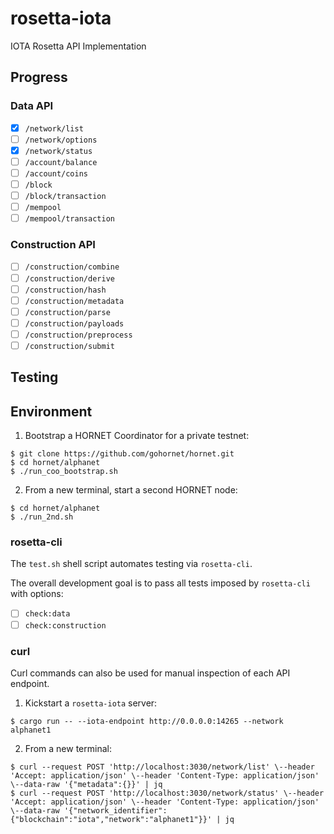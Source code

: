 # rosetta-iota
IOTA Rosetta API Implementation

## Progress

### Data API

- [x] `/network/list`
- [ ] `/network/options`
- [x] `/network/status`
- [ ] `/account/balance`
- [ ] `/account/coins`
- [ ] `/block`
- [ ] `/block/transaction`
- [ ] `/mempool`
- [ ] `/mempool/transaction`

### Construction API

- [ ] `/construction/combine`
- [ ] `/construction/derive`
- [ ] `/construction/hash`
- [ ] `/construction/metadata`
- [ ] `/construction/parse`
- [ ] `/construction/payloads`
- [ ] `/construction/preprocess`
- [ ] `/construction/submit`

## Testing

## Environment

1. Bootstrap a HORNET Coordinator for a private testnet:
```
$ git clone https://github.com/gohornet/hornet.git
$ cd hornet/alphanet
$ ./run_coo_bootstrap.sh
``` 

2. From a new terminal, start a second HORNET node:
```
$ cd hornet/alphanet
$ ./run_2nd.sh
```

### rosetta-cli

The `test.sh` shell script automates testing via `rosetta-cli`.

The overall development goal is to pass all tests imposed by `rosetta-cli` with options:
- [ ] `check:data`
- [ ] `check:construction`

### curl

Curl commands can also be used for manual inspection of each API endpoint.

1. Kickstart a `rosetta-iota` server:
```
$ cargo run -- --iota-endpoint http://0.0.0.0:14265 --network alphanet1
```

2. From a new terminal:
```
$ curl --request POST 'http://localhost:3030/network/list' \--header 'Accept: application/json' \--header 'Content-Type: application/json' \--data-raw '{"metadata":{}}' | jq
$ curl --request POST 'http://localhost:3030/network/status' \--header 'Accept: application/json' \--header 'Content-Type: application/json' \--data-raw '{"network_identifier":{"blockchain":"iota","network":"alphanet1"}}' | jq
```

